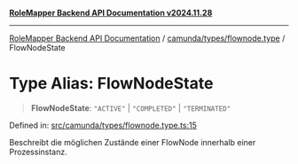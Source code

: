 [**RoleMapper Backend API Documentation v2024.11.28**](../../../../README.md)

***

[RoleMapper Backend API Documentation](../../../../modules.md) / [camunda/types/flownode.type](../README.md) / FlowNodeState

# Type Alias: FlowNodeState

> **FlowNodeState**: `"ACTIVE"` \| `"COMPLETED"` \| `"TERMINATED"`

Defined in: [src/camunda/types/flownode.type.ts:15](https://github.com/FlowCraft-AG/RoleMapper/blob/3e868f79db107a551dfeead02a7fe70366ab79da/backend/src/camunda/types/flownode.type.ts#L15)

Beschreibt die möglichen Zustände einer FlowNode innerhalb einer Prozessinstanz.
